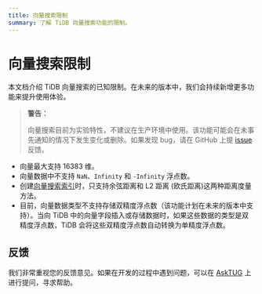 ```yaml
---
title: 向量搜索限制
summary: 了解 TiDB 向量搜索功能的限制。
---
```


# 向量搜索限制

本文档介绍 TiDB 向量搜索的已知限制。在未来的版本中，我们会持续新增更多功能来提升使用体验。

> **警告：**
>
> 向量搜索目前为实验特性，不建议在生产环境中使用。该功能可能会在未事先通知的情况下发生变化或删除。如果发现 bug，请在 GitHub 上提 [issue](https://github.com/pingcap/tidb/issues) 反馈。

- 向量最大支持 16383 维。
- 向量数据中不支持 `NaN`、`Infinity` 和 `-Infinity` 浮点数。
- 创建[向量搜索索引](/vector-search-index.md)时，只支持余弦距离和 L2 距离 (欧氏距离)这两种距离度量方法。
- 目前，向量数据类型不支持存储双精度浮点数（该功能计划在未来的版本中支持）。当向 TiDB 中的向量字段插入或存储数据时，如果这些数据的类型是双精度浮点数，TiDB 会将这些双精度浮点数自动转换为单精度浮点数。

## 反馈

我们非常重视您的反馈意见。如果在开发的过程中遇到问题，可以在 [AskTUG](https://asktug.com/?utm_source=docs-cn-dev-guide) 上进行提问，寻求帮助。